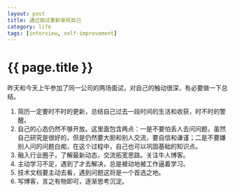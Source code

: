 ```yaml
---
layout: post
title: 通过面试重新审视自己
category: life
tags: [interview, self-improvement]
---
```


{{ page.title }}
================

昨天和今天上午参加了同一公司的两场面试，对自己的触动很深，有必要做一下总结。

1. 简历一定要时不时的更新，总结自己过去一段时间的生活和收获，时不时的警醒。
2. 自己的心态仍然不够开放。这里面包含两点：一是不要怕丢人去问问题，虽然自己研究是很好的，但是仍然要大胆和别人交流，要自信和谦谨；二是不要嫌别人问的问题白痴，在这个过程中，自己也可以巩固基础的知识点。
3. 融入行业圈子，了解最新动态，交流拓宽思路。关注牛人博客。
4. 主动学习不足，遇到了才去解决，总是被动地被工作逼着学习。
5. 技术文档要主动去看，遇到问题这将是一个首选之地。
6. 写博客，言之有物即可，逐渐思考沉淀。

